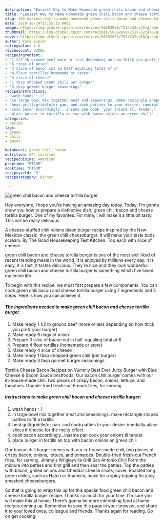 ```yaml
---
description: "Easiest Way to Make Homemade green chili bacon and cheese tortilla burger"
title: "Easiest Way to Make Homemade green chili bacon and cheese tortilla burger"
slug: 349-easiest-way-to-make-homemade-green-chili-bacon-and-cheese-tortilla-burger
date: 2020-10-24T18:55:16.008Z
image: https://img-global.cpcdn.com/recipes/50882850/751x532cq70/green-chili-bacon-and-cheese-tortilla-burger-recipe-main-photo.jpg
thumbnail: https://img-global.cpcdn.com/recipes/50882850/751x532cq70/green-chili-bacon-and-cheese-tortilla-burger-recipe-main-photo.jpg
cover: https://img-global.cpcdn.com/recipes/50882850/751x532cq70/green-chili-bacon-and-cheese-tortilla-burger-recipe-main-photo.jpg
author: Kate Gibson
ratingvalue: 4.8
reviewcount: 32886
recipeingredient:
- "1 1/2 lb ground beef more or less depending on how thick you prefr your burger"
- "6 rings of onion"
- "3 slice of bacon cut in half equaling total of 6"
- "4 flour tortillas homemade or store"
- "4 slice of cheese"
- "1 tbsp chopped green chili per burger"
- "3 tbsp gormet burger seasonings"
recipeinstructions:
- "wash hands :-)"
- "in large bowl mix together meat and seasonings. make rectangle shaped patties to fit a tortilla"
- "heat grill/griddle/or pan. and cook patties to your desire. imediatly place slices if cheese for the melty effect."
- "cook bacon accordingly...insame pan cook  your onions til tender."
- "place burger in tortilla an top with bacon onions an green chili"
categories:
- Recipe
tags:
- green
- chili
- bacon

katakunci: green chili bacon 
nutrition: 244 calories
recipecuisine: American
preptime: "PT19M"
cooktime: "PT53M"
recipeyield: "3"
recipecategory: Dinner

---
```



![green chili bacon and cheese tortilla burger](https://img-global.cpcdn.com/recipes/50882850/751x532cq70/green-chili-bacon-and-cheese-tortilla-burger-recipe-main-photo.jpg)

Hey everyone, I hope you're having an amazing day today. Today, I'm gonna show you how to prepare a distinctive dish, green chili bacon and cheese tortilla burger. One of my favorites. For mine, I will make it a little bit tasty. This will be really delicious.

A cheese-stuffed chili relleno bison burger recipe inspired by the New Mexican classic, the green chili cheeseburger. It will make your taste buds scream. By The Good Housekeeping Test Kitchen. Top each with slice of cheese.

green chili bacon and cheese tortilla burger is one of the most well liked of recent trending meals in the world. It is enjoyed by millions every day. It is easy, it is fast, it tastes delicious. They're nice and they look wonderful. green chili bacon and cheese tortilla burger is something which I've loved my entire life.


To begin with this recipe, we must first prepare a few components. You can cook green chili bacon and cheese tortilla burger using 7 ingredients and 5 steps. Here is how you can achieve it.

<!--inarticleads1-->

##### The ingredients needed to make green chili bacon and cheese tortilla burger:

1. Make ready 1 1/2 lb ground beef (more or less depending on how thick you prefr your burger)
1. Make ready 6 rings of onion
1. Prepare 3 slice of bacon cut in half. equaling total of 6
1. Prepare 4 flour tortillas (homemade or store)
1. Make ready 4 slice of cheese
1. Make ready 1 tbsp chopped green chili (per burger)
1. Make ready 3 tbsp gormet burger seasonings


Tortilla Cheese Bacon Recipes on Yummly Best Ever Juicy Burger with Blue Cheese &amp; Bacon Sauce bestfoods. Our bacon chili burger comes with our in-house-made chili, two pieces of crispy bacon, onions, lettuce, and tomatoes. Double-fried fresh-cut French fries, for serving. 

<!--inarticleads2-->

##### Instructions to make green chili bacon and cheese tortilla burger:

1. wash hands :-)
1. in large bowl mix together meat and seasonings. make rectangle shaped patties to fit a tortilla
1. heat grill/griddle/or pan. and cook patties to your desire. imediatly place slices if cheese for the melty effect.
1. cook bacon accordingly...insame pan cook  your onions til tender.
1. place burger in tortilla an top with bacon onions an green chili


Our bacon chili burger comes with our in-house-made chili, two pieces of crispy bacon, onions, lettuce, and tomatoes. Double-fried fresh-cut French fries, for serving. Jimmy&#39;s Wrigleyville Grill San Antonio Chili Form the mixture into patties and first grill and then sear the patties. Top the patties with bacon, grilled onions and Cheddar cheese slices; cover. Roasted long green chiles, such as Hatch or Anaheim, make for a spicy topping for juicy smashed cheeseburgers. 

So that is going to wrap this up for this special food green chili bacon and cheese tortilla burger recipe. Thanks so much for your time. I'm sure you will make this at home. There's gonna be more interesting food at home recipes coming up. Remember to save this page in your browser, and share it to your loved ones, colleague and friends. Thanks again for reading. Go on get cooking!
